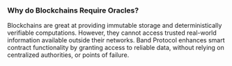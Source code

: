 ### Why do Blockchains Require Oracles?

Blockchains are great at providing immutable storage and deterministically verifiable computations. However, they cannot access trusted real-world information available outside their networks. Band Protocol enhances smart contract functionality by granting access to reliable data, without relying on centralized authorities, or points of failure.